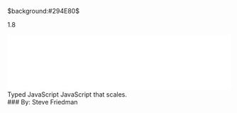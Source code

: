 $background:#294E80$
<div class="fragment current-visible current-fragment fade-left">
    <p id="version">1.8</p>
    <img src="images/typescript_logo.svg" id="logo">
   
</div>
 <div class="fragment">
        <span class="typed-js">Typed JavaScript</span>
        <span id="scales">JavaScript that scales.</span>
</div>
### By: Steve Friedman
